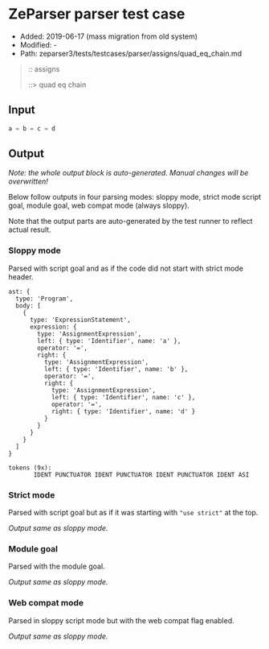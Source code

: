 # ZeParser parser test case

- Added: 2019-06-17 (mass migration from old system)
- Modified: -
- Path: zeparser3/tests/testcases/parser/assigns/quad_eq_chain.md

> :: assigns
>
> ::> quad eq chain

## Input

`````js
a = b = c = d
`````

## Output

_Note: the whole output block is auto-generated. Manual changes will be overwritten!_

Below follow outputs in four parsing modes: sloppy mode, strict mode script goal, module goal, web compat mode (always sloppy).

Note that the output parts are auto-generated by the test runner to reflect actual result.

### Sloppy mode

Parsed with script goal and as if the code did not start with strict mode header.

`````
ast: {
  type: 'Program',
  body: [
    {
      type: 'ExpressionStatement',
      expression: {
        type: 'AssignmentExpression',
        left: { type: 'Identifier', name: 'a' },
        operator: '=',
        right: {
          type: 'AssignmentExpression',
          left: { type: 'Identifier', name: 'b' },
          operator: '=',
          right: {
            type: 'AssignmentExpression',
            left: { type: 'Identifier', name: 'c' },
            operator: '=',
            right: { type: 'Identifier', name: 'd' }
          }
        }
      }
    }
  ]
}

tokens (9x):
       IDENT PUNCTUATOR IDENT PUNCTUATOR IDENT PUNCTUATOR IDENT ASI
`````

### Strict mode

Parsed with script goal but as if it was starting with `"use strict"` at the top.

_Output same as sloppy mode._

### Module goal

Parsed with the module goal.

_Output same as sloppy mode._

### Web compat mode

Parsed in sloppy script mode but with the web compat flag enabled.

_Output same as sloppy mode._
